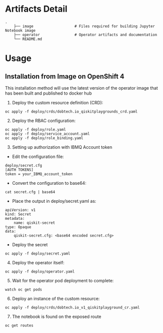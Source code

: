# Artifacts Detail

    .
        ├── image                   # Files required for building Jupyter Notebook image
        ├── operator                # Operator artifacts and documentation 
        └── README.md

# Usage

  

## Installation from Image on OpenShift 4

  

This installation method will use the latest version of the operator image that has been built and published to docker hub

  

1. Deploy the custom resource definition (CRD):

```
oc apply -f deploy/crds/dobtech.io_qiskitplaygrounds_crd.yaml

```

 2. Deploy the RBAC configuration:
```
oc apply -f deploy/role.yaml
oc apply -f deploy/service_account.yaml
oc apply -f deploy/role_binding.yaml
```
 3. Setting up authorization with IBMQ Account token
 
 - Edit the configuration file:
```
deploy/secret.cfg
[AUTH TOKENS]
token = your_IBMQ_account_token
```
   - Convert the configuration to base64:
```
cat secret.cfg | base64
```
  - Place the output in deploy/secret.yaml as:
```
apiVersion: v1
kind: Secret
metadata:
	name: qiskit-secret
type: Opaque
data:
	qiskit-secret.cfg: <base64 encoded secret.cfg>
```
  - Deploy the secret
```
oc apply -f deploy/secret.yaml

```
4. Deploy the operator itself:

```
oc apply -f deploy/operator.yaml
```
5. Wait for the operator pod deployment to complete:
```
watch oc get pods
```

6. Deploy an instance of the custom resource:
```
oc apply -f deploy/crds/dobtech.io_v1_qiskitplayground_cr.yaml
```
7. The notebook is found on the exposed route
```
oc get routes
```
